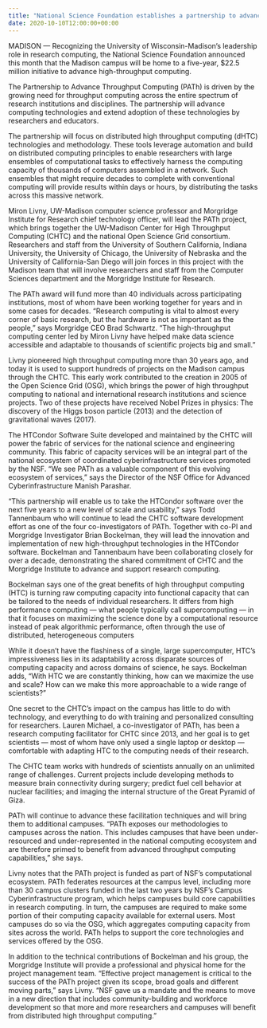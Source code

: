 ```yaml
---
title: "National Science Foundation establishes a partnership to advance throughput computing "
date: 2020-10-10T12:00:00+00:00
---
```


MADISON — Recognizing the University of Wisconsin-Madison’s leadership role in research computing, the National Science Foundation announced this month that the Madison campus will be home to a five-year, $22.5 million initiative to advance high-throughput computing.

The Partnership to Advance Throughput Computing (PATh) is driven by the growing need for throughput computing across the entire spectrum of research institutions and disciplines. The partnership will advance computing technologies and extend adoption of these technologies by researchers and educators.

The partnership will focus on distributed high throughput computing (dHTC) technologies and methodology. These tools leverage automation and build on distributed computing principles to enable researchers with large ensembles of computational tasks to effectively harness the computing capacity of thousands of computers assembled in a network. Such ensembles that might require decades to complete with conventional computing will provide results within days or hours, by distributing the tasks across this massive network.

Miron Livny, UW-Madison computer science professor and Morgridge Institute for Research chief technology officer, will lead the PATh project, which brings together the UW-Madison Center for High Throughput Computing (CHTC) and the national Open Science Grid consortium. Researchers and staff from the University of Southern California, Indiana University, the University of Chicago, the University of Nebraska and the University of California-San Diego will join forces in this project with the Madison team that will involve researchers and staff from the Computer Sciences department and the Morgridge Institute for Research. 

The PATh award will fund more than 40 individuals across participating institutions, most of whom have been working together for years and in some cases for decades. “Research computing is vital to almost every corner of basic research, but the hardware is not as important as the people,” says Morgridge CEO Brad Schwartz. “The high-throughput computing center led by Miron Livny have helped make data science accessible and adaptable to thousands of scientific projects big and small.”

Livny pioneered high throughput computing more than 30 years ago, and today it is used to support hundreds of projects on the Madison campus through the CHTC. This early work contributed to the creation in 2005 of the Open Science Grid (OSG), which brings the power of high throughput computing to national and international research institutions and science projects. Two of these projects have received Nobel Prizes in physics: The discovery of the Higgs boson particle (2013) and the detection of gravitational waves (2017).

The HTCondor Software Suite developed and maintained by the CHTC will power the fabric of services for the national science and engineering community. This fabric of capacity services will be an integral part of the national ecosystem of coordinated cyberinfrastructure services promoted by the NSF. “We see PATh as a valuable component of this evolving ecosystem of services,” says the Director of the NSF Office for Advanced Cyberinfrastructure Manish Parashar.  

“This partnership will enable us to take the HTCondor software over the next five years to a new level of scale and usability,” says Todd Tannenbaum who will continue to lead the CHTC software development effort as one of the four co-investigators of PATh. Together with co-PI and Morgridge Investigator Brian Bockelman, they will lead the innovation and implementation of new high-throughput technologies in the HTCondor software.  Bockelman and Tannenbaum have been collaborating closely for over a decade, demonstrating the shared commitment of CHTC and the Morgridge Institute to advance and support research computing. 

Bockelman says one of the great benefits of high throughput computing (HTC) is turning raw computing capacity into functional capacity that can be tailored to the needs of individual researchers. It differs from high performance computing — what people typically call supercomputing — in that it focuses on maximizing the science done by a computational resource instead of peak algorithmic performance, often through the use of distributed, heterogeneous computers

While it doesn’t have the flashiness of a single, large supercomputer, HTC’s impressiveness lies in its adaptability across disparate sources of computing capacity and across domains of science, he says. Bockelman adds, “With HTC we are constantly thinking, how can we maximize the use and scale? How can we make this more approachable to a wide range of scientists?”

One secret to the CHTC’s impact on the campus has little to do with technology, and everything to do with training and personalized consulting for researchers. Lauren Michael, a co-investigator of PATh, has been a research computing facilitator for CHTC since 2013, and her goal is to get scientists — most of whom have only used a single laptop or desktop — comfortable with adapting HTC to the computing needs of their research. 

The CHTC team works with hundreds of scientists annually on an unlimited range of challenges. Current projects include developing methods to measure brain connectivity during surgery; predict fuel cell behavior at nuclear facilities; and imaging the internal structure of the Great Pyramid of Giza.

PATh will continue to advance these facilitation techniques and will bring them to additional campuses. “PATh exposes our methodologies to campuses across the nation. This includes campuses that have been under-resourced and under-represented in the national computing ecosystem and are therefore primed to benefit from advanced throughput computing capabilities,” she says.

Livny notes that the PATh project is funded as part of NSF’s computational ecosystem. PATh federates resources at the campus level, including more than 30 campus clusters funded in the last two years by NSF’s Campus Cyberinfrastructure program, which helps campuses build core capabilities in research computing. In turn, the campuses are required to make some portion of their computing capacity available for external users. Most campuses do so via the OSG, which aggregates computing capacity from sites across the world. PATh helps to support the core technologies and services offered by the OSG.
 
In addition to the technical contributions of Bockelman and his group, the Morgridge Institute will provide a professional and physical home for the project management team. “Effective project management is critical to the success of the PATh project given its scope, broad goals and different moving parts,” says Livny.  “NSF gave us a mandate and the means to move in a new direction that includes community-building and workforce development so that more and more researchers and campuses will benefit from distributed high throughput computing.”

